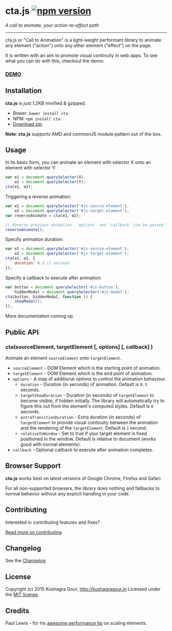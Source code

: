 cta.js [![npm version](https://badge.fury.io/js/cta.svg)](http://badge.fury.io/js/cta)
=====
*A call to animate, your action-to-effect path*
***

cta.js or "Call to Animation" is a light-weight performant library to animate any element ("action") onto any other element ("effect") on the page.

It is written with an aim to promote visual continuity in web apps. To see what you can do with this, checkout the demo:
### [DEMO](http://kushagragour.in/lab/ctajs)

Installation
-----

**cta.js** is *just 1.2KB* minified & gzipped.

- Bower: `bower install cta`
- NPM: `npm install cta`
- [Download zip](https://github.com/chinchang/cta.js/archive/master.zip).

**Note**: **cta.js** supports AMD and commonJS module pattern out of the box.

Usage
-----

In its basic form, you can animate an element with selector X onto an element with selector Y:

```js
var e1 = document.querySelector(X),
	e2 = document.querySelector(Y);
cta(e1, e2);
```

Triggering a reverse animation:

```js
var e1 = document.querySelector('#js-source-element'),
	e2 = document.querySelector('#js-target-element');
var reverseAnimate = cta(e1, e2);

// Reverse previous animation. `options` and `callback` can be passed to this function too.
reverseAnimate();
```

Specify animation duration:

```js
var e1 = document.querySelector('#js-source-element'),
	e2 = document.querySelector('#js-target-element');
cta(e1, e2, {
	duration: 0.3 // seconds
});
```

Specify a callback to execute after animation:

```js
var button = document.querySelector('#js-button'),
	hiddenModal = document.querySelector('#js-modal');
cta(button, hiddenModal, function () {
	showModal();
});
```
More documentation coming up.

Public API
-----

### cta(sourceElement, targetElement [, options] [, callback] )

Animate an element `sourceElement` onto `targetElement`.

* `sourceElement` - DOM Element which is the starting point of animation.
* `targetElement` - DOM Element which is the end point of animation.
* `options` - A map of additional options to control the animation behaviour.
	* `duration` - Duration (in seconds) of animation. Default is `0.3` seconds.
	* `targetShowDuration` - Duration (in seconds) of `targetElement` to become visible, if hidden initially. The library will automatically try to figure this out from the element's computed styles. Default is `0` seconds.
	* `extraTransitionDuration` - Extra duration (in seconds) of `targetElement` to provide visual continuity between the animation and the rendering of the `targetElement`. Default is `1` second.
	* `relativeToWindow` - Set to true if your target element is fixed positioned in the window. Default is relative to document (works good with normal elements).
* `callback` - Optional callback to execute after animation completes.


Browser Support
-----

**cta.js** works best on latest versions of Google Chrome, Firefox and Safari.

For all non-supported browsers, the library does nothing and fallbacks to normal behavior without any explicit handling in your code.

Contributing
-----

Interested in contributing features and fixes?

[Read more on contributing](./CONTRIBUTING.md).

Changelog
-----

See the [Changelog](https://github.com/chinchang/cta.js/wiki/Changelog)

License
-----

Copyright (c) 2015 Kushagra Gour, http://kushagragour.in
Licensed under the [MIT license](http://opensource.org/licenses/MIT).

Credits
-----

Paul Lewis - for his [awesome performance tip](http://aerotwist.com/blog/flip-your-animations/) on scaling elements.
